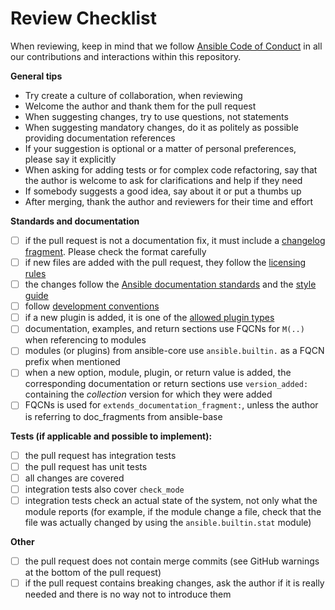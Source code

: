 # Review Checklist

When reviewing, keep in mind that we follow [Ansible Code of Conduct](https://docs.ansible.com/ansible/latest/community/code_of_conduct.html) in all our contributions and interactions within this repository.

**General tips**
- Try create a culture of collaboration, when reviewing
- Welcome the author and thank them for the pull request
- When suggesting changes, try to use questions, not statements
- When suggesting mandatory changes, do it as politely as possible providing documentation references
- If your suggestion is optional or a matter of personal preferences, please say it explicitly
- When asking for adding tests or for complex code refactoring, say that the author is welcome to ask for clarifications and help if they need
- If somebody suggests a good idea, say about it or put a thumbs up
- After merging, thank the author and reviewers for their time and effort

**Standards and documentation**
- [ ] if the pull request is not a documentation fix, it must include a [changelog fragment](https://docs.ansible.com/ansible/devel/community/development_process.html#creating-a-changelog-fragment). Please check the format carefully
- [ ] if new files are added with the pull request, they follow the [licensing rules](https://github.com/ansible-collections/overview/blob/main/collection_requirements.rst#licensing)
- [ ] the changes follow the [Ansible documentation standards](https://docs.ansible.com/ansible/devel/dev_guide/developing_modules_documenting.html) and the [style guide](https://docs.ansible.com/ansible/devel/dev_guide/style_guide/index.html#style-guide)
- [ ] follow [development conventions](https://docs.ansible.com/ansible/devel/dev_guide/developing_modules_best_practices.html)
- [ ] if a new plugin is added, it is one of the [allowed plugin types](https://github.com/ansible-collections/overview/blob/main/collection_requirements.rst#id14)
- [ ] documentation, examples, and return sections use FQCNs for `M(..)` when referencing to modules
- [ ] modules (or plugins) from ansible-core use `ansible.builtin.` as a FQCN prefix when mentioned
- [ ] when a new option, module, plugin, or return value is added, the corresponding documentation or return sections use `version_added:` containing the *collection* version for which they were added
- [ ] FQCNs is used for `extends_documentation_fragment:`, unless the author is referring to doc_fragments from ansible-base

**Tests (if applicable and possible to implement):** 
- [ ] the pull request has integration tests 
- [ ] the pull request has unit tests
- [ ] all changes are covered
- [ ] integration tests also cover `check_mode`
- [ ] integration tests check an actual state of the system, not only what the module reports (for example, if the module change a file, check that the file was actually changed by using the `ansible.builtin.stat` module)

**Other**
- [ ] the pull request does not contain merge commits (see GitHub warnings at the bottom of the pull request)
- [ ] if the pull request contains breaking changes, ask the author if it is really needed and there is no way not to introduce them
